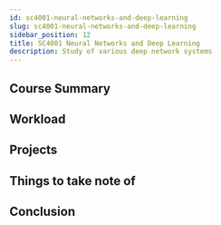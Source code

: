 ```yaml
---
id: sc4001-neural-networks-and-deep-learning
slug: sc4001-neural-networks-and-deep-learning
sidebar_position: 12
title: SC4001 Neural Networks and Deep Learning
description: Study of various deep network systems
---
```


## Course Summary

## Workload

## Projects

## Things to take note of

## Conclusion
